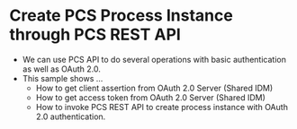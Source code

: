 # Create PCS Process Instance through PCS REST API

* We can use PCS API to do several operations with basic authentication as well as OAuth 2.0.
* This sample shows ...
  * How to get client assertion from OAuth 2.0 Server (Shared IDM)
  * How to get access token from OAuth 2.0 Server (Shared IDM)
  * How to invoke PCS REST API to create process instance with OAuth 2.0 authentication.
  
